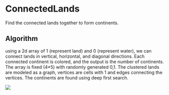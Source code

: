 # ConnectedLands
Find the connected lands together to form continents.

## Algorithm
using a 2d array of 1 (represent land) and 0 (represent water), we can connect lands in vertical, horizontal, and diagonal directions.
Each connected continent is colored, and the output is the number of continents.
The array is fixed (4*5) with randomly generated 0,1. The clustered lands are modeled as a graph, vertices are cells with 1 and edges connecting the vertices. The continents are found using deep first search.

![](https://i.imgur.com/0VmsboM.png)